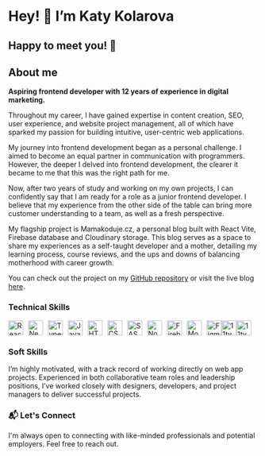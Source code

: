 # Hey! 🦩 I’m Katy Kolarova

## Happy to meet you! 🌷 

## About me

**Aspiring frontend developer with 12 years of experience in digital marketing.**

Throughout my career, I have gained expertise in content creation, SEO, user experience, and website project management, all of which have sparked my passion for building intuitive, user-centric web applications.

My journey into frontend development began as a personal challenge. I aimed to become an equal partner in communication with programmers. However, the deeper I delved into frontend development, the clearer it became to me that this was the right path for me.

Now, after two years of study and working on my own projects, I can confidently say that I am ready for a role as a junior frontend developer. I believe that my experience from the other side of the table can bring more customer understanding to a team, as well as a fresh perspective.

My flagship project is Mamakoduje.cz, a personal blog built with React Vite, Firebase database and Cloudinary storage. This blog serves as a space to share my experiences as a self-taught developer and a mother, detailing my learning process, course reviews, and the ups and downs of balancing motherhood with career growth.

You can check out the project on my [GitHub repository](https://github.com/katykola/mama-koduje) or visit the live blog [here](https://mamakoduje-cc7d1.web.app/).

### Technical Skills

<div style="display: flex; align-items: center;">
  <img src="https://cdn.jsdelivr.net/gh/devicons/devicon/icons/react/react-original.svg" 
     alt="React" 
     width="30" 
     height="30" 
     style="margin-right: 10px;" />
  <img src="https://cdn.jsdelivr.net/gh/devicons/devicon/icons/nextjs/nextjs-original.svg" alt="Next.js" width="30" height="30" style="margin-right: 10px;"/>
  <img src="https://cdn.jsdelivr.net/gh/devicons/devicon/icons/typescript/typescript-original.svg" 
     alt="TypeScript" 
     width="30" 
     height="30" 
     style="margin-right: 10px;" />
  <img src="https://cdn.jsdelivr.net/gh/devicons/devicon/icons/javascript/javascript-original.svg" alt="JavaScript" width="30" height="30" style="margin-right: 10px;"/>
  <img src="https://cdn.jsdelivr.net/gh/devicons/devicon/icons/html5/html5-original.svg" alt="HTML" width="30" height="30" style="margin-right: 10px;"/>
  <img src="https://cdn.jsdelivr.net/gh/devicons/devicon/icons/css3/css3-original.svg" alt="CSS" width="30" height="30" style="margin-right: 10px;"/>
  <img src="https://cdn.jsdelivr.net/gh/devicons/devicon/icons/sass/sass-original.svg" alt="SASS" width="30" height="30" style="margin-right: 10px;"/>
  <img src="https://cdn.jsdelivr.net/gh/devicons/devicon/icons/nodejs/nodejs-original.svg" alt="Node.js" width="30" height="30" style="margin-right: 10px;"/>
  <img src="https://cdn.jsdelivr.net/gh/devicons/devicon/icons/firebase/firebase-plain.svg" alt="Firebase" width="30" height="30" style="margin-right: 10px;"/>
  <img src="https://cdn.jsdelivr.net/gh/devicons/devicon/icons/mongodb/mongodb-original.svg" alt="MongoDB" width="30" height="30" style="margin-right: 10px;"/>
  <img src="https://cdn.jsdelivr.net/gh/devicons/devicon/icons/figma/figma-original.svg" alt="Figma" width="30" height="30" />
  <img src="https://www.11ty.dev/img/logo-github.svg" alt="11ty" width="30" height="30" />
  <img src="https://github.com/user-attachments/assets/ea765202-a394-4378-9e93-561230ed0419" alt="11ty" width="30" height="30" />


</svg>
</div>

### Soft Skills

I’m highly motivated, with a track record of working directly on web app projects. Experienced in both collaborative team roles and leadership positions, I’ve worked closely with designers, developers, and project managers to deliver successful projects.

### 📬 Let's Connect

I'm always open to connecting with like-minded professionals and potential employers. Feel free to reach out.
